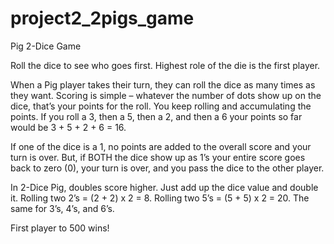 # project2_2pigs_game

Pig 2-Dice Game

Roll the dice to see who goes first.  Highest role of the die is the first player.

When a Pig player takes their turn, they can roll the dice as many times as they want.  Scoring is simple – whatever the number of dots show up on the dice, that’s your points for the roll.  You keep rolling and accumulating the points.  If you roll a 3, then a 5, then a 2, and then a 6 your points so far would be 3 + 5 + 2 + 6 = 16.

If one of the dice is a 1, no points are added to the overall score and your turn is over.  But, if BOTH the dice show up as 1’s your entire score goes back to zero (0), your turn is over, and you pass the dice to the other player.

In 2-Dice Pig, doubles score higher. Just add up the dice value and double it.  Rolling two 2’s = (2 + 2) x 2 = 8.  Rolling two 5’s = (5 + 5) x 2 = 20.  The same for 3’s, 4’s, and 6’s.

First player to 500 wins!
